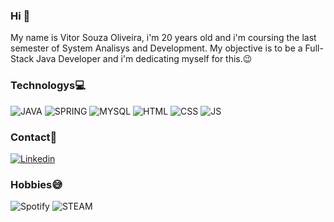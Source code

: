 ### Hi 👋

My name is Vitor Souza Oliveira, i'm 20 years old and i'm coursing the last semester of System Analisys and Development.
My objective is to be a Full-Stack Java Developer and i'm dedicating myself for this.😉

### Technologys💻

![JAVA](https://img.shields.io/badge/Java-ED8B00?style=for-the-badge&logo=java&logoColor=white) ![SPRING](https://img.shields.io/badge/Spring-6DB33F?style=for-the-badge&logo=spring&logoColor=white) ![MYSQL](https://img.shields.io/badge/MySQL-00000F?style=for-the-badge&logo=mysql&logoColor=white) ![HTML](https://img.shields.io/badge/HTML-239120?style=for-the-badge&logo=html5&logoColor=white) ![CSS](https://img.shields.io/badge/CSS3-1572B6?style=for-the-badge&logo=css3&logoColor=white) ![JS](https://img.shields.io/badge/JavaScript-F7DF1E?style=for-the-badge&logo=javascript&logoColor=black) 

### Contact📱

[![Linkedin](https://img.shields.io/badge/LinkedIn-0077B5?style=for-the-badge&logo=linkedin&logoColor=white)](https://www.linkedin.com/in/vitor-souzaa/)

### Hobbies😅
![Spotify](https://img.shields.io/badge/Spotify-1ED760?&style=for-the-badge&logo=spotify&logoColor=white)
![STEAM](https://img.shields.io/badge/Steam-000000?style=for-the-badge&logo=steam&logoColor=white)

